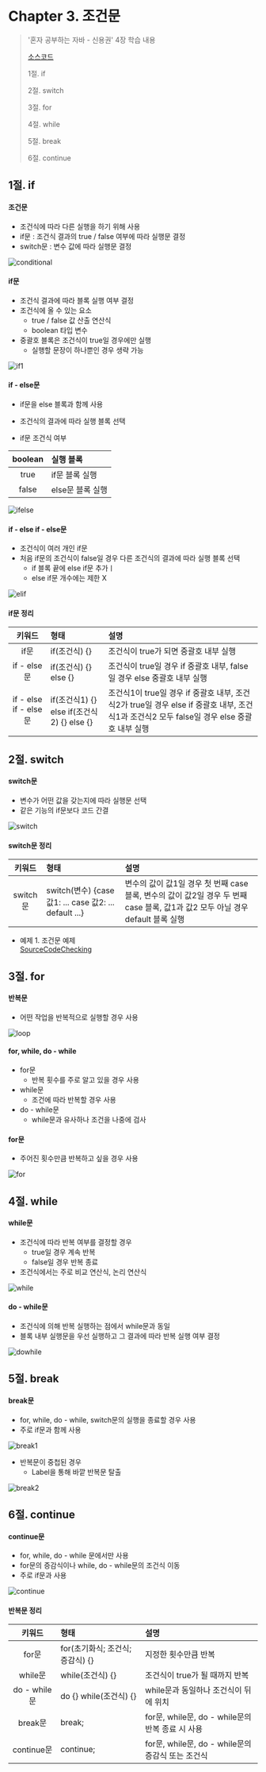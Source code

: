 #  Chapter 3. 조건문
> '혼자 공부하는 자바 - 신용권' 4장 학습 내용
>
> [소스코드](https://github.com/BangYunseo/SelfStudyJava/tree/main/ch03_ConditionalStatement)
> 
> 1절. if
>
> 2절. switch
>
> 3절. for
>
> 4절. while
>
> 5절. break
>
> 6절. continue

## 1절. if
#### 조건문
* 조건식에 따라 다른 실행을 하기 위해 사용
* if문 : 조건식 결과의 true / false 여부에 따라 실행문 결정
* switch문 : 변수 값에 따라 실행문 결정

![conditional](https://github.com/BangYunseo/TIL/blob/main/Language/Java/Image/ch03/conditional.PNG)

#### if문
* 조건식 결과에 따라 블록 실행 여부 결정
* 조건식에 올 수 있는 요소
    * true / false 값 산출 연산식
    * boolean 타입 변수
* 중괄호 블록은 조건식이 true일 경우에만 실행
    * 실행할 문장이 하나뿐인 경우 생략 가능

![if1](https://github.com/BangYunseo/TIL/blob/main/Language/Java/Image/ch03/if1.PNG)

#### if - else문
* if문을 else 블록과 함께 사용
* 조건식의 결과에 따라 실행 블록 선택

* if문 조건식 여부     

|boolean|실행 블록|
|:---:|:---|
|true|if문 블록 실행|
|false|else문 블록 실행|


![ifelse](https://github.com/BangYunseo/TIL/blob/main/Language/Java/Image/ch03/ifelse.PNG)


#### if - else if - else문
* 조건식이 여러 개인 if문
* 처음 if문의 조건식이 false일 경우 다른 조건식의 결과에 따라 실행 블록 선택
    * if 블록 끝에 else if문 추가ㅣ
    * else if문 개수에는 제한 X

![elif](https://github.com/BangYunseo/TIL/blob/main/Language/Java/Image/ch03/elif.PNG)

#### if문 정리

|키워드|형태|설명|
|:---:|:---|:---|
|if문|if(조건식) {}|조건식이 true가 되면 중괄호 내부 실행|
|if - else문|if(조건식) {} else {}|조건식이 true일 경우 if 중괄호 내부, false일 경우 else 중괄호 내부 실행|
|if - else if - else문|if(조건식1) {} else if(조건식2) {} else {}|조건식1이 true일 경우 if 중괄호 내부, 조건식2가 true일 경우 else if 중괄호 내부, 조건식1과 조건식2 모두 false일 경우 else 중괄호 내부 실행|

## 2절. switch
#### switch문
* 변수가 어떤 값을 갖는지에 따라 실행문 선택
* 같은 기능의 if문보다 코드 간결

![switch](https://github.com/BangYunseo/TIL/blob/main/Language/Java/Image/ch03/switch.PNG)

#### switch문 정리

|키워드|형태|설명|
|:---:|:---|:---|
|switch문|switch(변수) {case 값1: ... case 값2: ... default ...}|변수의 값이 값1일 경우 첫 번째 case 블록, 변수의 값이 값2일 경우 두 번째 case 블록, 값1과 값2 모두 아닐 경우 default 블록 실행|

* 예제 1. 조건문 예제    
[SourceCodeChecking](https://github.com/BangYunseo/SelfStudyJava/blob/main/ch03_ConditionalStatement/WhatIsConditional.java)

## 3절. for
#### 반복문
* 어떤 작업을 반복적으로 실행할 경우 사용

![loop](https://github.com/BangYunseo/TIL/blob/main/Language/Java/Image/ch03/loop.PNG)

#### for, while, do - while
* for문
    * 반복 횟수를 주로 알고 있을 경우 사용
* while문
    * 조건에 따라 반복할 경우 사용
* do - while문
    * while문과 유사하나 조건을 나중에 검사

#### for문
* 주어진 횟수만큼 반복하고 싶을 경우 사용

![for](https://github.com/BangYunseo/TIL/blob/main/Language/Java/Image/ch03/for.PNG)

## 4절. while
#### while문
* 조건식에 따라 반복 여부를 결정할 경우
    * true일 경우 계속 반복
    * false일 경우 반복 종료
* 조건식에서는 주로 비교 연산식, 논리 연산식

![while](https://github.com/BangYunseo/TIL/blob/main/Language/Java/Image/ch03/while.PNG)

#### do - while문
* 조건식에 의해 반복 실행하는 점에서 while문과 동일
* 블록 내부 실행문을 우선 실행하고 그 결과에 따라 반복 실행 여부 결정

![dowhile](https://github.com/BangYunseo/TIL/blob/main/Language/Java/Image/ch03/dowhile.PNG)

## 5절. break
#### break문
* for, while, do - while, switch문의 실행을 종료할 경우 사용
* 주로 if문과 함께 사용

![break1](https://github.com/BangYunseo/TIL/blob/main/Language/Java/Image/ch03/break1.PNG)

* 반복문이 중첩된 경우
    * Label을 통해 바깥 반복문 탈출

![break2](https://github.com/BangYunseo/TIL/blob/main/Language/Java/Image/ch03/break2.PNG)

## 6절. continue
#### continue문
* for, while, do - while 문에서만 사용
* for문의 증감식이나 while, do - while문의 조건식 이동
* 주로 if문과 사용

![continue](https://github.com/BangYunseo/TIL/blob/main/Language/Java/Image/ch03/continue.PNG)

#### 반복문 정리
|키워드|형태|설명|
|:---:|:---|:---|
|for문|for(초기화식; 조건식; 증감식) {}|지정한 횟수만큼 반복|
|while문|while(조건식) {}|조건식이 true가 될 때까지 반복|
|do - while문|do {} while(조건식) {}|while문과 동일하나 조건식이 뒤에 위치|
|break문|break;|for문, while문, do - while문의 반복 종료 시 사용|
|continue문|continue;|for문, while문, do - while문의 증감식 또는 조건식|
